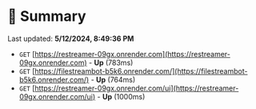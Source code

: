 # 📖 Summary
Last updated: **5/12/2024, 8:49:36 PM**

- `GET` [https://restreamer-09gx.onrender.com](https://restreamer-09gx.onrender.com) - **Up** (783ms)
- `GET` [https://filestreambot-b5k6.onrender.com/](https://filestreambot-b5k6.onrender.com/) - **Up** (764ms)
- `GET` [https://restreamer-09gx.onrender.com/ui](https://restreamer-09gx.onrender.com/ui) - **Up** (1000ms)
